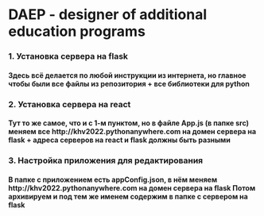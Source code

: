 <h1>
 DAEP - designer of additional education programs
</h1>
<h3>
    1.	Установка сервера на flask
</h3>
<h4>
Здесь всё делается по любой инструкции из интернета, но главное чтобы были все файлы из репозитория + все библиотеки для python
</h4>
<h3>
  2.	Установка сервера на react
</h3>
<h4>
Тут то же самое, что и с 1-м пунктом, но в файле App.js (в папке src) меняем все http://khv2022.pythonanywhere.com на домен сервера на flask + адреса серверов на react и flask должны быть разными
</h4>
<h3>
  3.	Настройка приложения для редактирования
</h3>
<h4>
В папке с приложением есть appConfig.json, в нём меняем http://khv2022.pythonanywhere.com на домен сервера на flask
Потом архивируем и под тем же именем содержим в папке с сервером на flask
</h4>
